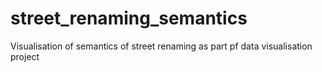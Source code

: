 # street_renaming_semantics
Visualisation of semantics of street renaming as part pf data visualisation project
